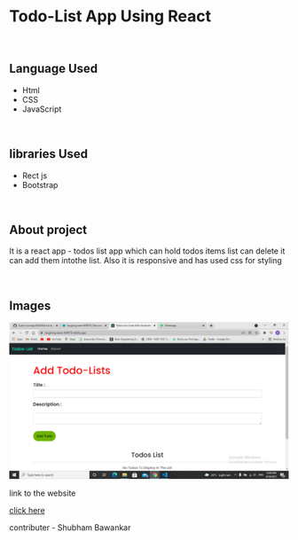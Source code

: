 # Todo-List App Using React
<br/>
<h2>Language  Used</h2>
<ul>
  <li>Html</li>
  <li>CSS</li>
  <li>JavaScript</li>
</ul>
<br/>
<h2>libraries Used</h2>
<ul>
  <li>Rect js</li>
  <li>Bootstrap</li>
</ul>
<br/>
<h2>About project</h2>
<p>It is a react app - todos list app  which can hold  todos items  list can  delete it  can add  them  intothe  list. Also it is responsive  and has used  css  for styling</p>
<br/>
<h2>Images</h2>
<img src="./Screenshot (385).png" />
<br/>
<p>link to the  website</p>
<a href="https://laughing-kare-66f979.netlify.app/" >click here</a>
<br/>
<p>contributer - Shubham Bawankar</p>


